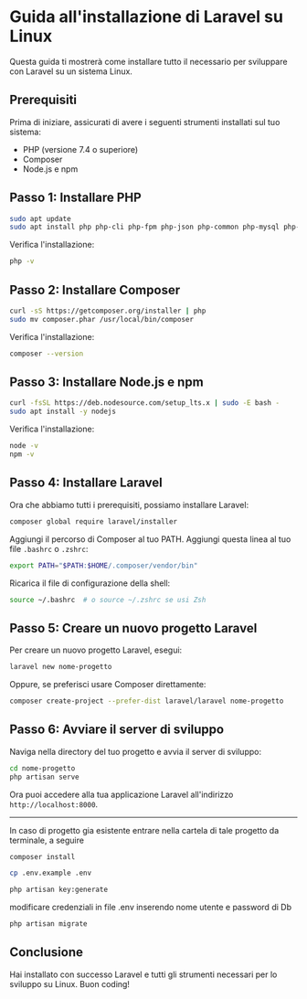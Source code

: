 # Guida all'installazione di Laravel su Linux

Questa guida ti mostrerà come installare tutto il necessario per sviluppare con Laravel su un sistema Linux.

## Prerequisiti

Prima di iniziare, assicurati di avere i seguenti strumenti installati sul tuo sistema:

- PHP (versione 7.4 o superiore)
- Composer
- Node.js e npm

## Passo 1: Installare PHP

```bash
sudo apt update
sudo apt install php php-cli php-fpm php-json php-common php-mysql php-zip php-gd php-mbstring php-curl php-xml php-bcmath
```

Verifica l'installazione:

```bash
php -v
```

## Passo 2: Installare Composer

```bash
curl -sS https://getcomposer.org/installer | php
sudo mv composer.phar /usr/local/bin/composer
```

Verifica l'installazione:

```bash
composer --version
```

## Passo 3: Installare Node.js e npm

```bash
curl -fsSL https://deb.nodesource.com/setup_lts.x | sudo -E bash -
sudo apt install -y nodejs
```

Verifica l'installazione:

```bash
node -v
npm -v
```

## Passo 4: Installare Laravel

Ora che abbiamo tutti i prerequisiti, possiamo installare Laravel:

```bash
composer global require laravel/installer
```

Aggiungi il percorso di Composer al tuo PATH. Aggiungi questa linea al tuo file `.bashrc` o `.zshrc`:

```bash
export PATH="$PATH:$HOME/.composer/vendor/bin"
```

Ricarica il file di configurazione della shell:

```bash
source ~/.bashrc  # o source ~/.zshrc se usi Zsh
```

## Passo 5: Creare un nuovo progetto Laravel

Per creare un nuovo progetto Laravel, esegui:

```bash
laravel new nome-progetto
```

Oppure, se preferisci usare Composer direttamente:

```bash
composer create-project --prefer-dist laravel/laravel nome-progetto
```

## Passo 6: Avviare il server di sviluppo

Naviga nella directory del tuo progetto e avvia il server di sviluppo:

```bash
cd nome-progetto
php artisan serve
```

Ora puoi accedere alla tua applicazione Laravel all'indirizzo `http://localhost:8000`.

---

In caso di progetto gia esistente entrare nella cartela di tale progetto da terminale,
a seguire

```bash
composer install 
```
```bash
cp .env.example .env 
```
```bash
php artisan key:generate
```
modificare credenziali in file .env inserendo nome utente e password di Db

```bash
php artisan migrate 
```


## Conclusione

Hai installato con successo Laravel e tutti gli strumenti necessari per lo sviluppo su Linux. Buon coding!
